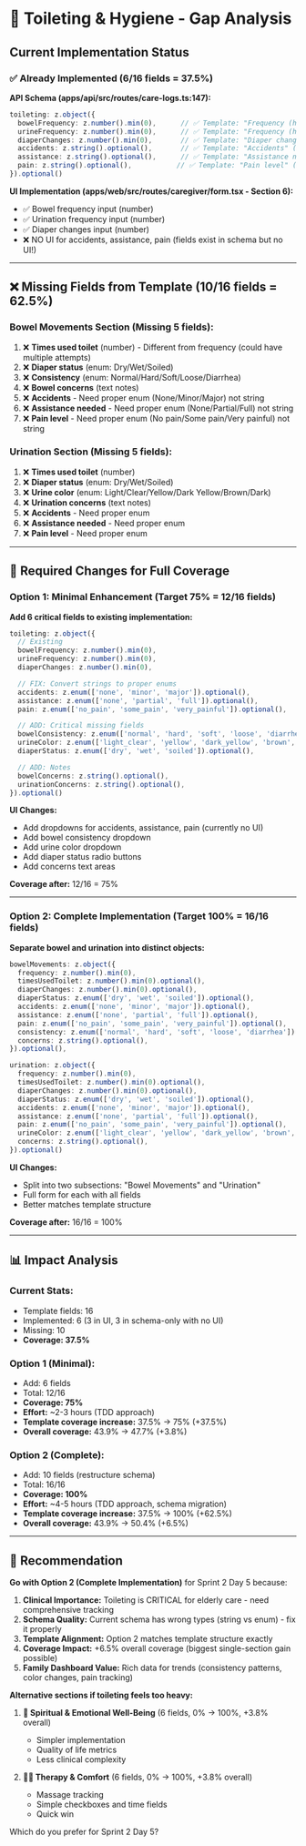 # 🚽 Toileting & Hygiene - Gap Analysis

## Current Implementation Status

### ✅ Already Implemented (6/16 fields = 37.5%)

**API Schema (apps/api/src/routes/care-logs.ts:147):**
```typescript
toileting: z.object({
  bowelFrequency: z.number().min(0),      // ✅ Template: "Frequency (how many times)"
  urineFrequency: z.number().min(0),      // ✅ Template: "Frequency (how many times)"
  diaperChanges: z.number().min(0),       // ✅ Template: "Diaper changes"
  accidents: z.string().optional(),       // ✅ Template: "Accidents" (but wrong type - should be enum)
  assistance: z.string().optional(),      // ✅ Template: "Assistance needed" (but wrong type - should be enum)
  pain: z.string().optional(),           // ✅ Template: "Pain level" (but wrong type - should be enum)
}).optional()
```

**UI Implementation (apps/web/src/routes/caregiver/form.tsx - Section 6):**
- ✅ Bowel frequency input (number)
- ✅ Urination frequency input (number)
- ✅ Diaper changes input (number)
- ❌ NO UI for accidents, assistance, pain (fields exist in schema but no UI!)

---

## ❌ Missing Fields from Template (10/16 fields = 62.5%)

### Bowel Movements Section (Missing 5 fields):
1. ❌ **Times used toilet** (number) - Different from frequency (could have multiple attempts)
2. ❌ **Diaper status** (enum: Dry/Wet/Soiled)
3. ❌ **Consistency** (enum: Normal/Hard/Soft/Loose/Diarrhea)
4. ❌ **Bowel concerns** (text notes)
5. ❌ **Accidents** - Need proper enum (None/Minor/Major) not string
6. ❌ **Assistance needed** - Need proper enum (None/Partial/Full) not string
7. ❌ **Pain level** - Need proper enum (No pain/Some pain/Very painful) not string

### Urination Section (Missing 5 fields):
1. ❌ **Times used toilet** (number)
2. ❌ **Diaper status** (enum: Dry/Wet/Soiled)
3. ❌ **Urine color** (enum: Light/Clear/Yellow/Dark Yellow/Brown/Dark)
4. ❌ **Urination concerns** (text notes)
5. ❌ **Accidents** - Need proper enum
6. ❌ **Assistance needed** - Need proper enum
7. ❌ **Pain level** - Need proper enum

---

## 🔧 Required Changes for Full Coverage

### Option 1: Minimal Enhancement (Target 75% = 12/16 fields)
**Add 6 critical fields to existing implementation:**

```typescript
toileting: z.object({
  // Existing
  bowelFrequency: z.number().min(0),
  urineFrequency: z.number().min(0),
  diaperChanges: z.number().min(0),

  // FIX: Convert strings to proper enums
  accidents: z.enum(['none', 'minor', 'major']).optional(),
  assistance: z.enum(['none', 'partial', 'full']).optional(),
  pain: z.enum(['no_pain', 'some_pain', 'very_painful']).optional(),

  // ADD: Critical missing fields
  bowelConsistency: z.enum(['normal', 'hard', 'soft', 'loose', 'diarrhea']).optional(),
  urineColor: z.enum(['light_clear', 'yellow', 'dark_yellow', 'brown', 'dark']).optional(),
  diaperStatus: z.enum(['dry', 'wet', 'soiled']).optional(),

  // ADD: Notes
  bowelConcerns: z.string().optional(),
  urinationConcerns: z.string().optional(),
}).optional()
```

**UI Changes:**
- Add dropdowns for accidents, assistance, pain (currently no UI)
- Add bowel consistency dropdown
- Add urine color dropdown
- Add diaper status radio buttons
- Add concerns text areas

**Coverage after:** 12/16 = 75%

---

### Option 2: Complete Implementation (Target 100% = 16/16 fields)
**Separate bowel and urination into distinct objects:**

```typescript
bowelMovements: z.object({
  frequency: z.number().min(0),
  timesUsedToilet: z.number().min(0).optional(),
  diaperChanges: z.number().min(0).optional(),
  diaperStatus: z.enum(['dry', 'wet', 'soiled']).optional(),
  accidents: z.enum(['none', 'minor', 'major']).optional(),
  assistance: z.enum(['none', 'partial', 'full']).optional(),
  pain: z.enum(['no_pain', 'some_pain', 'very_painful']).optional(),
  consistency: z.enum(['normal', 'hard', 'soft', 'loose', 'diarrhea']).optional(),
  concerns: z.string().optional(),
}).optional(),

urination: z.object({
  frequency: z.number().min(0),
  timesUsedToilet: z.number().min(0).optional(),
  diaperChanges: z.number().min(0).optional(),
  diaperStatus: z.enum(['dry', 'wet', 'soiled']).optional(),
  accidents: z.enum(['none', 'minor', 'major']).optional(),
  assistance: z.enum(['none', 'partial', 'full']).optional(),
  pain: z.enum(['no_pain', 'some_pain', 'very_painful']).optional(),
  urineColor: z.enum(['light_clear', 'yellow', 'dark_yellow', 'brown', 'dark']).optional(),
  concerns: z.string().optional(),
}).optional()
```

**UI Changes:**
- Split into two subsections: "Bowel Movements" and "Urination"
- Full form for each with all fields
- Better matches template structure

**Coverage after:** 16/16 = 100%

---

## 📊 Impact Analysis

### Current Stats:
- Template fields: 16
- Implemented: 6 (3 in UI, 3 in schema-only with no UI)
- Missing: 10
- **Coverage: 37.5%**

### Option 1 (Minimal):
- Add: 6 fields
- Total: 12/16
- **Coverage: 75%**
- **Effort:** ~2-3 hours (TDD approach)
- **Template coverage increase:** 37.5% → 75% (+37.5%)
- **Overall coverage:** 43.9% → 47.7% (+3.8%)

### Option 2 (Complete):
- Add: 10 fields (restructure schema)
- Total: 16/16
- **Coverage: 100%**
- **Effort:** ~4-5 hours (TDD approach, schema migration)
- **Template coverage increase:** 37.5% → 100% (+62.5%)
- **Overall coverage:** 43.9% → 50.4% (+6.5%)

---

## 🎯 Recommendation

**Go with Option 2 (Complete Implementation)** for Sprint 2 Day 5 because:

1. **Clinical Importance:** Toileting is CRITICAL for elderly care - need comprehensive tracking
2. **Schema Quality:** Current schema has wrong types (string vs enum) - fix it properly
3. **Template Alignment:** Option 2 matches template structure exactly
4. **Coverage Impact:** +6.5% overall coverage (biggest single-section gain possible)
5. **Family Dashboard Value:** Rich data for trends (consistency patterns, color changes, pain tracking)

**Alternative sections if toileting feels too heavy:**

1. **🙏 Spiritual & Emotional Well-Being** (6 fields, 0% → 100%, +3.8% overall)
   - Simpler implementation
   - Quality of life metrics
   - Less clinical complexity

2. **💆‍♀ Therapy & Comfort** (6 fields, 0% → 100%, +3.8% overall)
   - Massage tracking
   - Simple checkboxes and time fields
   - Quick win

Which do you prefer for Sprint 2 Day 5?
